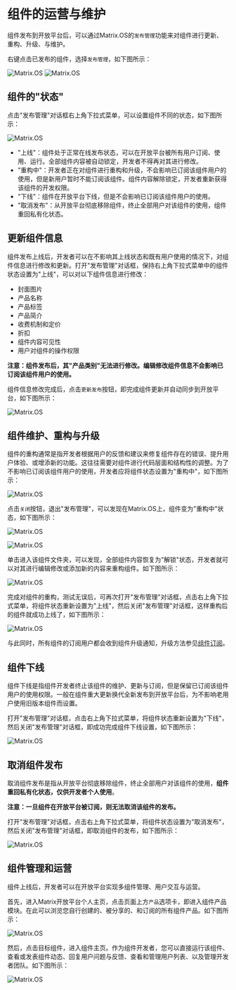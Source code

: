 # 组件的运营与维护

组件发布到开放平台后，可以通过Matrix.OS的`发布管理`功能来对组件进行更新、重构、升级、与维护。

右键点击已发布的组件，选择`发布管理`，如下图所示：

![Matrix.OS](../../../../media/os/quickstart/releasemanagement.png "打开发布管理")
![Matrix.OS](../../../../media/os/quickstart/releasemanagement.gif "打开发布管理")

## 组件的"状态"

点击"发布管理"对话框右上角下拉式菜单，可以设置组件不同的状态，如下图所示：

![Matrix.OS](../../../../media/os/quickstart/releasestatus.png "组件状态")

* "上线"：组件处于正常在线发布状态，可以在开放平台被所有用户订阅、使用、运行。全部组件内容被自动锁定，开发者不得再对其进行修改。
* "重构中"：开发者正在对组件进行重构和升级，不会影响已订阅该组件用户的使用，但是新用户暂时不能订阅该组件。组件内容解除锁定，开发者重新获得该组件的开发权限。
* "下线"：组件在开放平台下线，但是不会影响已订阅该组件用户的使用。
* "取消发布"：从开放平台彻底移除组件，终止全部用户对该组件的使用，组件重回私有化状态。

## 更新组件信息

组件发布上线后，开发者可以在不影响其上线状态和既有用户使用的情况下，对组件信息进行修改和更新。打开"发布管理"对话框，保持右上角下拉式菜单中的组件状态设置为"上线"，可以对以下组件信息进行修改：

* 封面图片
* 产品名称
* 产品标签
* 产品简介
* 收费机制和定价
* 折扣
* 组件内容可见性
* 用户对组件的操作权限

**注意：组件发布后，其"产品类别"无法进行修改。编辑修改组件信息不会影响已订阅该组件用户的使用。**

组件信息修改完成后，点击`更新发布`按钮，即完成组件更新并自动同步到开放平台，如下图所示：

![Matrix.OS](../../../../media/os/quickstart/releaseupdate.png "更新发布组件")

## 组件维护、重构与升级

组件的重构通常是指开发者根据用户的反馈和建议来修复组件存在的错误、提升用户体验、或增添新的功能。这往往需要对组件进行代码层面和结构性的调整。为了不影响已订阅该组件用户的使用，开发者应将组件状态设置为"重构中"，如下图所示：

![Matrix.OS](../../../../media/os/quickstart/releaserefactor1.png "设置组件为重构中")

点击`关闭`按钮，退出"发布管理"，可以发现在Matrix.OS上，组件变为"重构中"状态，如下图所示：

![Matrix.OS](../../../../media/os/quickstart/releaserefactor2.png "Matrix.OS上组件状态更新为重构中")

![Matrix.OS](../../../../media/os/quickstart/releaserefactor.gif "Matrix.OS上组件状态更新为重构中")

单击进入该组件文件夹，可以发现，全部组件内容恢复为"解锁"状态，开发者就可以对其进行编辑修改或添加新的内容来重构组件。如下图所示：

![Matrix.OS](../../../../media/os/quickstart/releaserefactor3.png "重构中组件内容恢复解锁状态")

完成对组件的重构，测试无误后，可再次打开"发布管理"对话框，点击右上角下拉式菜单，将组件状态重新设置为"上线"，然后关闭"发布管理"对话框，这样重构后的组件就成功上线了，如下图所示：

![Matrix.OS](../../../../media/os/quickstart/releaseagain.gif "组件重构后上线")

与此同时，所有组件的订阅用户都会收到组件升级通知，升级方法参见[组件订阅](zh-cn/userguide/os/quickstart/subscribe.md)。

## 组件下线

组件下线是指组件开发者终止该组件的维护、更新与订阅，但是保留已订阅该组件用户的使用权限。一般在组件重大更新换代全新发布到开放平台后，为不影响老用户使用旧版本组件而设置。

打开"发布管理"对话框，点击右上角下拉式菜单，将组件状态重新设置为"下线"，然后关闭"发布管理"对话框，即成功完成组件下线设置，如下图所示：

![Matrix.OS](../../../../media/os/quickstart/releaseoffline.gif "组件下线")

## 取消组件发布

取消组件发布是指从开放平台彻底移除组件，终止全部用户对该组件的使用，**组件重回私有化状态，仅供开发者个人使用**。

**注意：一旦组件在开放平台被订阅，则无法取消该组件的发布。**

打开"发布管理"对话框，点击右上角下拉式菜单，将组件状态设置为"取消发布"，然后关闭"发布管理"对话框，即取消组件的发布，如下图所示：

![Matrix.OS](../../../../media/os/quickstart/releasecancel.gif "取消组件发布")

## 组件管理和运营

组件上线后，开发者可以在开放平台实现多组件管理、用户交互与运营。

首先，进入Matrix开放平台个人主页，点击页面上方`产品`选项卡，即进入组件产品模块。在此可以浏览您自行创建的、被分享的、和订阅的所有组件产品。如下图所示：

![Matrix.OS](../../../../media/os/quickstart/viewproducts.gif "进入组件产品模块")

然后，点击目标组件，进入组件主页。作为组件开发者，您可以直接运行该组件、查看或发表组件动态、回复用户问题与反馈、查看和管理用户列表、以及管理开发者团队。如下图所示：

![Matrix.OS](../../../../media/os/quickstart/manageproduct.gif "组件管理")